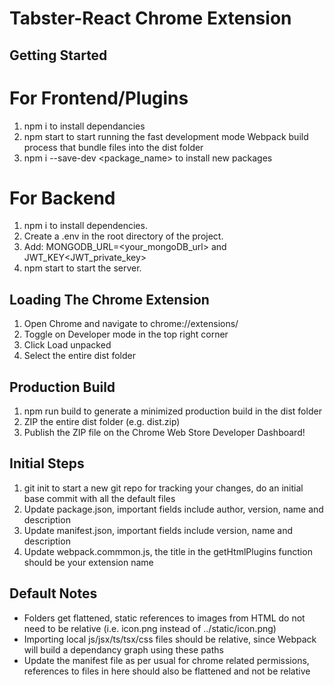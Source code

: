 # Tabster-React Chrome Extension
## Getting Started

# For Frontend/Plugins
1. npm i to install dependancies
2. npm start to start running the fast development mode Webpack build process that bundle files into the dist folder
3. npm i --save-dev <package_name> to install new packages

# For Backend
1. npm i to install dependencies.
2. Create a .env in the root directory of the project.
3. Add: MONGODB_URL=<your_mongoDB_url> and JWT_KEY<JWT_private_key>
4. npm start to start the server.

## Loading The Chrome Extension

1. Open Chrome and navigate to chrome://extensions/
2. Toggle on Developer mode in the top right corner
3. Click Load unpacked
4. Select the entire dist folder

## Production Build

1. npm run build to generate a minimized production build in the dist folder
2. ZIP the entire dist folder (e.g. dist.zip)
3. Publish the ZIP file on the Chrome Web Store Developer Dashboard!

## Initial Steps

1. git init to start a new git repo for tracking your changes, do an initial base commit with all the default files
2. Update package.json, important fields include author, version, name and description
3. Update manifest.json, important fields include version, name and description
4. Update webpack.commmon.js, the title in the getHtmlPlugins function should be your extension name

## Default Notes

- Folders get flattened, static references to images from HTML do not need to be relative (i.e. icon.png instead of ../static/icon.png)
- Importing local js/jsx/ts/tsx/css files should be relative, since Webpack will build a dependancy graph using these paths
- Update the manifest file as per usual for chrome related permissions, references to files in here should also be flattened and not be relative

